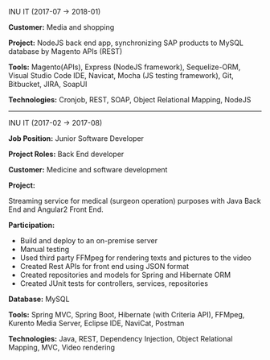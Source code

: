 
INU IT (2017-07 -> 2018-01)

**Customer:** Media and shopping 

**Project:**
NodeJS back end app, synchronizing SAP products to MySQL database by Magento APIs (REST)

**Tools:** Magento(APIs), Express (NodeJS framework), Sequelize-ORM, Visual Studio Code IDE, Navicat, Mocha (JS testing framework), Git, Bitbucket, JIRA, SoapUI

**Technologies:** Cronjob, REST, SOAP, Object Relational Mapping, NodeJS

---
INU IT (2017-02 -> 2017-08)

**Job Position:** Junior Software Developer 

**Project Roles:** Back End developer 

**Customer:** Medicine and software development 

**Project:**

Streaming service for medical (surgeon operation) purposes with Java Back End and Angular2 Front End.

**Participation:**

- Build and deploy to an on-premise server
- Manual testing
- Used third party FFMpeg for rendering texts and pictures to the video
- Created Rest APIs for front end using JSON format
- Created repositories and models for Spring and Hibernate ORM
- Created JUnit tests for controllers, services, repositories

**Database:** MySQL

**Tools:** Spring MVC, Spring Boot, Hibernate (with Criteria API), FFMpeg, Kurento Media Server, Eclipse IDE, NaviCat, Postman

**Technologies:** Java, REST, Dependency Injection, Object Relational Mapping, MVC, Video rendering